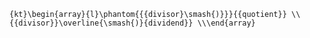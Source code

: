 `{kt}\begin{array}{l}\phantom{{{divisor}\smash{)}}}{{quotient}} \\{{divisor}}\overline{\smash{)}{dividend}} \\\end{array}`